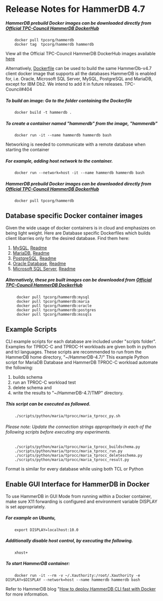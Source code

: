 # Release Notes for HammerDB 4.7

##### HammerDB prebuild Docker images can be downloaded directly from [Official TPC-Council HammerDB DockerHub](https://hub.docker.com/r/tpcorg/hammerdb)
        docker pull tpcorg/hammerdb
        docker tag  tpcorg/hammerdb hammerdb
View all the Official TPC-Council HammerDB DockerHub images available [here](https://hub.docker.com/r/tpcorg/hammerdb/tags)

Alternatively, [Dockerfile](https://github.com/TPC-Council/HammerDB/blob/master/Docker/Dockerfile) can be used to build the same HammerDb-v4.7 client docker image that supports all the databases HammerDB is enabled for, i.e. Oracle, Microsoft SQL Server, MySQL, PostgreSQL and MariaDB, except for IBM Db2. We intend to add it in future releases. TPC-Council#404
##### To build an image: Go to the folder containing the Dockerfile
        docker build -t hammerdb .
##### To create a container named "hammerdb" from the image, "hammerdb"
        docker run -it --name hammerdb hammerdb bash
Networking is needed to communicate with a remote database when starting the container
##### For example, adding host network to the container.
        docker run --network=host -it --name hammerdb hammerdb bash
##### HammerDB prebuild Docker images can be downloaded directly from [Official TPC-Council HammerDB DockerHub](https://hub.docker.com/r/tpcorg/hammerdb)
        docker pull tpcorg/hammerdb

## Database specific Docker container images
Given the wide usage of docker containers is in cloud and emphasizes on being light weight. Here are Database specific Dockerfiles which builds client libarries only for the desired database. Find them here:
1. [MySQL](https://github.com/TPC-Council/HammerDB/tree/master/Docker/mysql/Dockerfile), [Readme](https://github.com/TPC-Council/HammerDB/tree/master/Docker/mysql/Readme.md)
2. [MariaDB](https://github.com/TPC-Council/HammerDB/tree/master/Docker/maria/Dockerfile), [Readme](https://github.com/TPC-Council/HammerDB/tree/master/Docker/maria/Readme.md)
3. [PostgreSQL](https://github.com/TPC-Council/HammerDB/tree/master/Docker/postgres/Dockerfile), [Readme](https://github.com/TPC-Council/HammerDB/tree/master/Docker/postgres/Readme.md)
4. [Oracle Database](https://github.com/TPC-Council/HammerDB/tree/master/Docker/oracle/Dockerfile), [Readme](https://github.com/TPC-Council/HammerDB/tree/master/Docker/oracle/Readme.md)
5. [Microsoft SQL Server](https://github.com/TPC-Council/HammerDB/tree/master/Docker/mssqls/Dockerfile), [Readme](https://github.com/TPC-Council/HammerDB/tree/master/Docker/mssqls/Readme.md)

##### Alternatively, these pre built images can be downloaded from [Official TPC-Council HammerDB DockerHub](https://hub.docker.com/r/tpcorg/hammerdb)
         docker pull tpcorg/hammerdb:mysql
         docker pull tpcorg/hammerdb:maria
         docker pull tpcorg/hammerdb:oracle
         docker pull tpcorg/hammerdb:postgres
         docker pull tpcorg/hammerdb:mssqls
         
## Example Scripts
CLI example scripts for each database are included under "scripts folder". Examples for TPROC-C and TPROC-H workloads are given both in python and tcl languages.
These scripts are recommended to run from the HammerDB home directory, "~/HammerDB-4.7/"
This example Python script for MariaDB Database and HammerDB TPROC-C workload automate the following:
1. builds schema 
2. run an TPROC-C workload test
3. delete schema and
4. write the results to "~/HammerDB-4.7/TMP" directory.
        
##### This script can be executed as followed. 
        ./scripts/python/maria/tprocc/maria_tprocc_py.sh
###### Please note: Update the connection strings appropritaely in each of the following scripts before executing any experiments.
        ./scripts/python/maria/tprocc/maria_tprocc_buildschema.py
        ./scripts/python/maria/tprocc/maria_tprocc_run.py
        ./scripts/python/maria/tprocc/maria_tprocc_deleteschema.py
        ./scripts/python/maria/tprocc/maria_tprocc_result.py
Format is similar for every database while using both TCL or Python 

## Enable GUI Interface for HammerDB in Docker
To use HammerDB in GUI Mode from running within a Docker container, make sure X11 forwarding is configured and environment variable DISPLAY is set appropriately.
##### For example on Ubuntu,
        export DISPLAY=localhost:10.0
##### Additionally disable host control, by executing the following.
        xhost+
##### To start HammerDB container:
        docker run -it --rm -v ~/.Xauthority:/root/.Xauthority -e DISPLAY=$DISPLAY --network=host --name hammerdb hammerdb bash


Refer to HammerDB blog "[How to deploy HammerDB CLI fast with Docker](https://www.hammerdb.com/blog/uncategorized/how-to-deploy-hammerdb-cli-fast-with-docker/) for more information.
